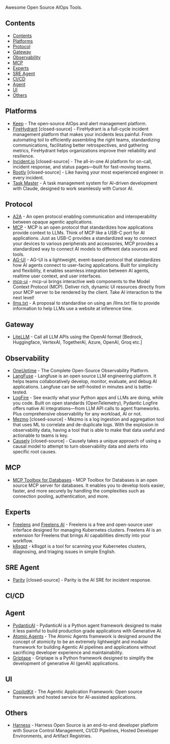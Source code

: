 Awesome Open Source AIOps Tools.

## Contents

- [Contents](#contents)
- [Platforms](#platforms)
- [Protocol](#protocol)
- [Gateway](#gateway)
- [Observability](#observability)
- [MCP](#mcp)
- [Experts](#experts)
- [SRE Agent](#sre-agent)
- [CI/CD](#cicd)
- [Agent](#agent)
- [UI](#ui)
- [Others](#others)


## Platforms

- [Keep](https://github.com/keephq/keep) - The open-source AIOps and alert management platform.
- [FireHydrant](https://firehydrant.com/) [closed-source] - FireHydrant is a full-cycle incident management platform that makes your incidents less painful. From automating toil to efficiently assembling the right teams, standardizing communications, facilitating better retrospectives, and gathering metrics, FireHydrant helps organizations improve their reliability and resilience.
- [Incident.io](https://incident.io/) [closed-source] - The all-in-one AI platform for on-call, incident response, and status pages—built for fast-moving teams.
- [Rootly](https://rootly.com/) [closed-source] - Like having your most experienced engineer in every incident.
- [Task Master](https://github.com/eyaltoledano/claude-task-master) - A task management system for AI-driven development with Claude, designed to work seamlessly with Cursor AI.

## Protocol

 - [A2A](https://github.com/a2aproject/A2A) - An open protocol enabling communication and interoperability between opaque agentic applications.
 - [MCP](https://modelcontextprotocol.io/introduction) - MCP is an open protocol that standardizes how applications provide context to LLMs. Think of MCP like a USB-C port for AI applications. Just as USB-C provides a standardized way to connect your devices to various peripherals and accessories, MCP provides a standardized way to connect AI models to different data sources and tools.
 - [AG-UI](https://github.com/ag-ui-protocol/ag-ui) - AG-UI is a lightweight, event-based protocol that standardizes how AI agents connect to user-facing applications. Built for simplicity and flexibility, it enables seamless integration between AI agents, realtime user context, and user interfaces.
 - [mcp-ui](https://github.com/idosal/mcp-ui) - mcp-ui brings interactive web components to the Model Context Protocol (MCP). Deliver rich, dynamic UI resources directly from your MCP server to be rendered by the client. Take AI interaction to the next level!
 - [llms.txt](https://llmstxt.org/) - A proposal to standardise on using an /llms.txt file to provide information to help LLMs use a website at inference time.

## Gateway

- [LiteLLM](https://github.com/BerriAI/litellm) - Call all LLM APIs using the OpenAI format [Bedrock, Huggingface, VertexAI, TogetherAI, Azure, OpenAI, Groq etc.]

## Observability

- [OneUptime](https://github.com/oneuptime/oneuptime) - The Complete Open-Source Observability Platform.
- [LangFuse](https://github.com/langfuse/langfuse) - Langfuse is an open source LLM engineering platform. It helps teams collaboratively develop, monitor, evaluate, and debug AI applications. Langfuse can be self-hosted in minutes and is battle-tested.
- [LogFire](https://pydantic.dev/logfire) - See exactly what your Python apps and LLMs are doing, while you code. Built on open standards (OpenTelemetry), Pydantic Logfire offers native AI integrations—from LLM API calls to agent frameworks. Plus comprehensive observability for any workload, AI or not.
- [Mezmo](https://www.mezmo.com/) [closed-source] - Mezmo is a log ingestion and aggregation tool that uses ML to correlate and de-duplicate logs. With the explosion in observability data, having a tool that is able to make that data useful and actionable to teams is key.
- [Causely](https://www.causely.io/) [closed-source] - Causely takes a unique approach of using a causal model to attempt to turn observability data and alerts into specific root causes.

## MCP

- [MCP Toolbox for Databases](https://github.com/googleapis/genai-toolbox) - MCP Toolbox for Databases is an open source MCP server for databases. It enables you to develop tools easier, faster, and more securely by handling the complexities such as connection pooling, authentication, and more.


## Experts

- [Freelens](https://github.com/freelensapp/freelens) and [Freelens AI](https://github.com/freelensapp/freelens-ai-extension) - Freelens is a free and open-source user interface designed for managing Kubernetes clusters. Freelens AI is an extension for Freelens that brings AI capabilities directly into your workflow.
- [k8sgpt](https://github.com/k8sgpt-ai/k8sgpt) - k8sgpt is a tool for scanning your Kubernetes clusters, diagnosing, and triaging issues in simple English.

## SRE Agent

- [Parity](https://www.tryparity.com/) [closed-source] - Parity is the AI SRE for incident response.

## CI/CD


## Agent

- [PydanticAI](https://ai.pydantic.dev/) - PydanticAI is a Python agent framework designed to make it less painful to build production grade applications with Generative AI.
- [Atomic Agents](https://github.com/BrainBlend-AI/atomic-agents) - The Atomic Agents framework is designed around the concept of atomicity to be an extremely lightweight and modular framework for building Agentic AI pipelines and applications without sacrificing developer experience and maintainability. 
- [Griptape](https://github.com/griptape-ai/griptape) - Griptape is a Python framework designed to simplify the development of generative AI (genAI) applications. 


## UI

- [CopilotKit](https://github.com/copilotkit/copilotkit) - The Agentic Application Framework: Open source framework and hosted service for AI-assisted applications.


## Others

- [Harness](https://github.com/harness/harness) - Harness Open Source is an end-to-end developer platform with Source Control Management, CI/CD Pipelines, Hosted Developer Environments, and Artifact Registries.